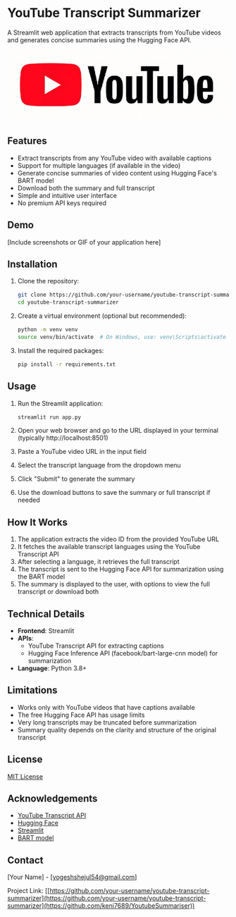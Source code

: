 # YouTube Transcript Summarizer

A Streamlit web application that extracts transcripts from YouTube videos and generates concise summaries using the Hugging Face API.

![YouTube Transcript Summarizer](https://raw.githubusercontent.com/gopiashokan/YouTube-Video-Transcript-Summarizer-with-GenAI/main/image/youtube_banner.JPG)

## Features

- Extract transcripts from any YouTube video with available captions
- Support for multiple languages (if available in the video)
- Generate concise summaries of video content using Hugging Face's BART model
- Download both the summary and full transcript
- Simple and intuitive user interface
- No premium API keys required

## Demo

[Include screenshots or GIF of your application here]

## Installation

1. Clone the repository:
   ```bash
   git clone https://github.com/your-username/youtube-transcript-summarizer.git
   cd youtube-transcript-summarizer
   ```

2. Create a virtual environment (optional but recommended):
   ```bash
   python -m venv venv
   source venv/bin/activate  # On Windows, use: venv\Scripts\activate
   ```

3. Install the required packages:
   ```bash
   pip install -r requirements.txt
   ```

## Usage

1. Run the Streamlit application:
   ```bash
   streamlit run app.py
   ```

2. Open your web browser and go to the URL displayed in your terminal (typically http://localhost:8501)

3. Paste a YouTube video URL in the input field

4. Select the transcript language from the dropdown menu

5. Click "Submit" to generate the summary

6. Use the download buttons to save the summary or full transcript if needed

## How It Works

1. The application extracts the video ID from the provided YouTube URL
2. It fetches the available transcript languages using the YouTube Transcript API
3. After selecting a language, it retrieves the full transcript
4. The transcript is sent to the Hugging Face API for summarization using the BART model
5. The summary is displayed to the user, with options to view the full transcript or download both

## Technical Details

- **Frontend**: Streamlit
- **APIs**:
  - YouTube Transcript API for extracting captions
  - Hugging Face Inference API (facebook/bart-large-cnn model) for summarization
- **Language**: Python 3.8+

## Limitations

- Works only with YouTube videos that have captions available
- The free Hugging Face API has usage limits
- Very long transcripts may be truncated before summarization
- Summary quality depends on the clarity and structure of the original transcript

## License

[MIT License](LICENSE)

## Acknowledgements

- [YouTube Transcript API](https://github.com/jdepoix/youtube-transcript-api)
- [Hugging Face](https://huggingface.co/)
- [Streamlit](https://streamlit.io/)
- [BART model](https://huggingface.co/facebook/bart-large-cnn)

## Contact

[Your Name] - [yogeshshejul54@gmail.com]

Project Link: [[https://github.com/your-username/youtube-transcript-summarizer](https://github.com/your-username/youtube-transcript-summarizer](https://github.com/keni7689/YoutubeSummariser))
